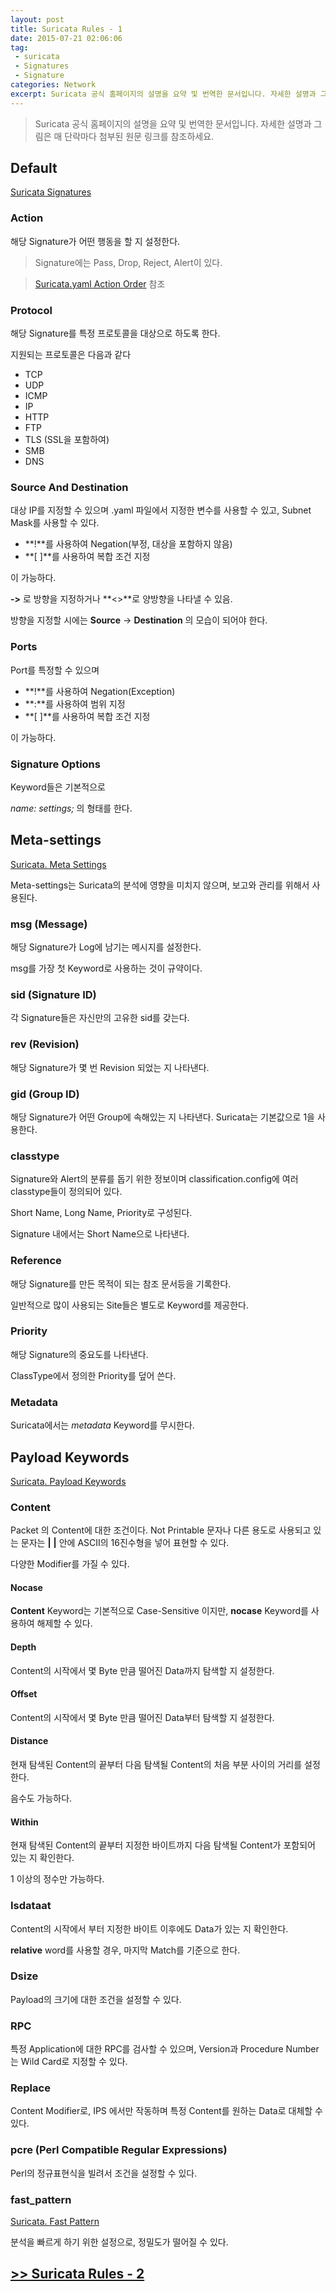 ```yaml
---
layout: post
title: Suricata Rules - 1
date: 2015-07-21 02:06:06
tag:
 - suricata
 - Signatures
 - Signature
categories: Network
excerpt: Suricata 공식 홈페이지의 설명을 요약 및 번역한 문서입니다. 자세한 설명과 그림은 매 단락마다 첨부된 원문 링크를 참조하세요.
---
```


> Suricata 공식 홈페이지의 설명을 요약 및 번역한 문서입니다. 자세한 설명과 그림은 매 단락마다 첨부된 원문 링크를 참조하세요.

## Default ##

[Suricata Signatures](https://redmine.openinfosecfoundation.org/projects/suricata/wiki/Suricata_Signatures)

### Action ###

해당 Signature가 어떤 행동을 할 지 설정한다.

> Signature에는 Pass, Drop, Reject, Alert이 있다.

> [Suricata.yaml Action Order](https://redmine.openinfosecfoundation.org/projects/suricata/wiki/Suricatayaml#Action-order) 참조

### Protocol ###

해당 Signature를 특정 프로토콜을 대상으로 하도록 한다.

지원되는 프로토콜은 다음과 같다

 - TCP
 - UDP
 - ICMP
 - IP
 - HTTP
 - FTP
 - TLS (SSL을 포함하여)
 - SMB
 - DNS



### Source And Destination ###

대상 IP를 지정할 수 있으며 .yaml 파일에서 지정한 변수를 사용할 수 있고, Subnet Mask를 사용할 수 있다.

 - **!**를 사용하여 Negation(부정, 대상을 포함하지 않음)
 - **[ ]**를 사용하여 복합 조건 지정

이 가능하다. 

**->** 로 방향을 지정하거나 **<>**로 양방향을 나타낼 수 있음.

방향을 지정할 시에는 **Source** -> **Destination** 의 모습이 되어야 한다.

### Ports ###

Port를 특정할 수 있으며 

 - **!**를 사용하여 Negation(Exception)
 - **:**를 사용하여 범위 지정
 - **[ ]**를 사용하여 복합 조건 지정

이 가능하다.

### Signature Options ###

Keyword들은 기본적으로

*name: settings;* 의 형태를 한다.

## Meta-settings ##

[Suricata. Meta Settings](https://redmine.openinfosecfoundation.org/projects/suricata/wiki/Meta-settings)

Meta-settings는 Suricata의 분석에 영향을 미치지 않으며, 보고와 관리를 위해서 사용된다.

### msg (Message) ###

해당 Signature가 Log에 남기는 메시지를 설정한다.

msg를 가장 첫 Keyword로 사용하는 것이 규약이다.

### sid (Signature ID) ###

각 Signature들은 자신만의 고유한 sid를 갖는다.

### rev (Revision) ###

해당 Signature가 몇 번 Revision 되었는 지 나타낸다.

### gid (Group ID) ###

해당 Signature가 어떤 Group에 속해있는 지 나타낸다. Suricata는 기본값으로 1을 사용한다.

### classtype ###

Signature와 Alert의 분류를 돕기 위한 정보이며 classification.config에 여러 classtype들이 정의되어 있다.

Short Name, Long Name, Priority로 구성된다.

Signature 내에서는 Short Name으로 나타낸다.

### Reference ###

해당 Signature를 만든 목적이 되는 참조 문서등을 기록한다.

일반적으로 많이 사용되는 Site들은 별도로 Keyword를 제공한다.

### Priority ###

해당 Signature의 중요도를 나타낸다.

ClassType에서 정의한 Priority를 덮어 쓴다.

### Metadata ###

Suricata에서는 *metadata* Keyword를 무시한다.

## Payload Keywords ##

[Suricata. Payload Keywords](https://redmine.openinfosecfoundation.org/projects/suricata/wiki/Payload_keywords)

### Content ###

Packet 의 Content에 대한 조건이다. Not Printable 문자나 다른 용도로 사용되고 있는 문자는 **|** **|** 안에 ASCII의 16진수형을 넣어 표현할 수 있다.

다양한 Modifier를 가질 수 있다.

#### Nocase ####
**Content** Keyword는 기본적으로 Case-Sensitive 이지만, **nocase** Keyword를 사용하여 해제할 수 있다.

#### Depth ####

Content의 시작에서 몇 Byte 만큼 떨어진 Data까지 탐색할 지 설정한다.

#### Offset ####

Content의 시작에서 몇 Byte 만큼 떨어진 Data부터 탐색할 지 설정한다.

#### Distance ####

현재 탐색된 Content의 끝부터 다음 탐색될 Content의 처음 부분 사이의 거리를 설정한다.

음수도 가능하다.

#### Within ####

현재 탐색된 Content의 끝부터 지정한 바이트까지 다음 탐색될 Content가 포함되어 있는 지 확인한다.

1 이상의 정수만 가능하다.

### Isdataat ###

Content의 시작에서 부터 지정한 바이트 이후에도 Data가 있는 지 확인한다.

**relative** word를 사용할 경우, 마지막 Match를 기준으로 한다.

### Dsize ###

Payload의 크기에 대한 조건을 설정할 수 있다.

### RPC ###

특정 Application에 대한 RPC를 검사할 수 있으며, Version과 Procedure Number는 Wild Card로 지정할 수 있다.

### Replace ###

Content Modifier로, IPS 에서만 작동하며 특정 Content를 원하는 Data로 대체할 수 있다.

### pcre (Perl Compatible Regular Expressions) ###

Perl의 정규표현식을 빌려서 조건을 설정할 수 있다.

### fast_pattern ###

[Suricata. Fast Pattern](https://redmine.openinfosecfoundation.org/projects/suricata/wiki/Fast_pattern)

분석을 빠르게 하기 위한 설정으로, 정밀도가 떨어질 수 있다.


## **[>> Suricata Rules - 2](http://dal4segno.github.io/network/2015/07/22/suricata-rules-2.html)** ##

